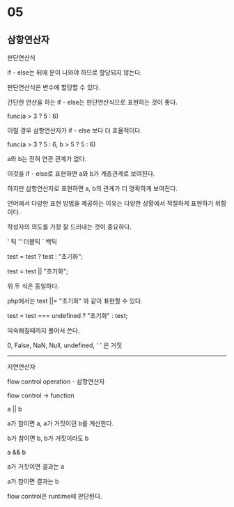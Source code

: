 # 05

## 삼항연산자

판단연산식

if - else는 뒤에 문이 나와야 하므로 할당되지 않는다.

판단연산식은 변수에 할당할 수 있다.

간단한 연산을 하는 if - else는 판단연산식으로 표현하는 것이 좋다.

func(a > 3 ? 5 : 6) 

이럴 경우 삼항연산자가 if - else 보다 더 효율적이다.

func(a > 3 ? 5 : 6, b > 5 ? 5 : 6)

a와 b는 전혀 연관 관계가 없다.

이것을 if - else로 표현하면 a와 b가 계층관계로 보여진다.

하지만 삼항연산자로 표현하면 a, b의 관계가 더 명확하게 보여진다.

언어에서 다양한 표현 방법을 제공하는 이유는 다양한 상황에서 적절하게 표현하기 위함이다.

작성자의 의도를 가장 잘 드러내는 것이 중요하다.

' 틱 '' 더블틱 ` 백틱

test = test ? test : "초기화";

test = test || "초기화";

위 두 식은 동일하다.

php에서는 test ||= "초기화" 와 같이 표현할 수 있다.

test = test === undefined ? "초기화" : test;

익숙해질때까지 풀어서 쓴다.


0, False, NaN, Null, undefined, ' ' 은 거짓


----

지연연산자

flow control operation - 삼항연산자

flow control -> function

a || b

a가 참이면 a, a가 거짓이뎐 b를 계산한다.

b가 참이면 b, b가 거짓이라도 b

a && b

a가 거짓이면 결과는 a

a가 참이면 결과는 b

flow control은 runtime에 판단된다.



 